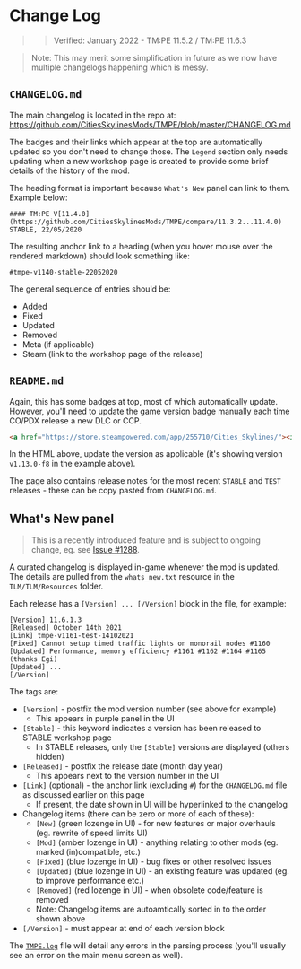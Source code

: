 # Change Log
> > Verified: January 2022 - TM:PE 11.5.2 / TM:PE 11.6.3

> Note: This may merit some simplification in future as we now have multiple changelogs happening which is messy.

## `CHANGELOG.md`

The main changelog is located in the repo at: https://github.com/CitiesSkylinesMods/TMPE/blob/master/CHANGELOG.md

The badges and their links which appear at the top are automatically updated so you don't need to change those. The `Legend` section only needs updating when a new workshop page is created to provide some brief details of the history of the mod.

The heading format is important because `What's New` panel can link to them. Example below:

```
#### TM:PE V[11.4.0](https://github.com/CitiesSkylinesMods/TMPE/compare/11.3.2...11.4.0) STABLE, 22/05/2020
```

The resulting anchor link to a heading (when you hover mouse over the rendered markdown) should look something like:

```
#tmpe-v1140-stable-22052020
```

The general sequence of entries should be:

* Added
* Fixed
* Updated
* Removed
* Meta (if applicable)
* Steam (link to the workshop page of the release)

## `README.md`

Again, this has some badges at top, most of which automatically update. However, you'll need to update the game version badge manually each time CO/PDX release a new DLC or CCP.

```html
<a href="https://store.steampowered.com/app/255710/Cities_Skylines/"><img src="https://img.shields.io/static/v1?label=cities:%20skylines&message=v1.13.0-f8&color=01ABF8&logo=unity" /></a>
```

In the HTML above, update the version as applicable (it's showing version `v1.13.0-f8` in the example above).

The page also contains release notes for the most recent `STABLE` and `TEST` releases - these can be copy pasted from `CHANGELOG.md`.

## What's New panel

> This is a recently introduced feature and is subject to ongoing change, eg. see [Issue #1288](https://github.com/CitiesSkylinesMods/TMPE/issues/1288).

A curated changelog is displayed in-game whenever the mod is updated. The details are pulled from the `whats_new.txt` resource in the `TLM/TLM/Resources` folder.

Each release has a `[Version] ... [/Version]` block in the file, for example:

```
[Version] 11.6.1.3
[Released] October 14th 2021
[Link] tmpe-v1161-test-14102021
[Fixed] Cannot setup timed traffic lights on monorail nodes #1160
[Updated] Performance, memory efficiency #1161 #1162 #1164 #1165 (thanks Egi)
[Updated] ...
[/Version]
```

The tags are:

* `[Version]` - postfix the mod version number (see above for example)
    * This appears in purple panel in the UI
* `[Stable]` - this keyword indicates a version has been released to STABLE workshop page
    * In STABLE releases, only the `[Stable]` versions are displayed (others hidden)
* `[Released]` - postfix the release date (month day year)
    * This appears next to the version number in the UI
* `[Link]` (optional) - the anchor link (excluding `#`) for the `CHANGELOG.md` file as discussed earlier on this page
    * If present, the date shown in UI will be hyperlinked to the changelog
* Changelog items (there can be zero or more of each of these):
    * `[New]` (green lozenge in UI) - for new features or major overhauls (eg. rewrite of speed limits UI)
    * `[Mod]` (amber lozenge in UI) - anything relating to other mods (eg. marked (in)compatible, etc.)
    * `[Fixed]` (blue lozenge in UI) - bug fixes or other resolved issues
    * `[Updated]` (blue lozenge in UI) - an existing feature was updated (eg. to improve performance etc.)
    * `[Removed]` (red lozenge in UI) - when obsolete code/feature is removed
    * Note: Changelog items are autoamtically sorted in to the order shown above
* `[/Version]` - must appear at end of each version block

The [`TMPE.log`](TMPE.log.md) file will detail any errors in the parsing process (you'll usually see an error on the main menu screen as well).